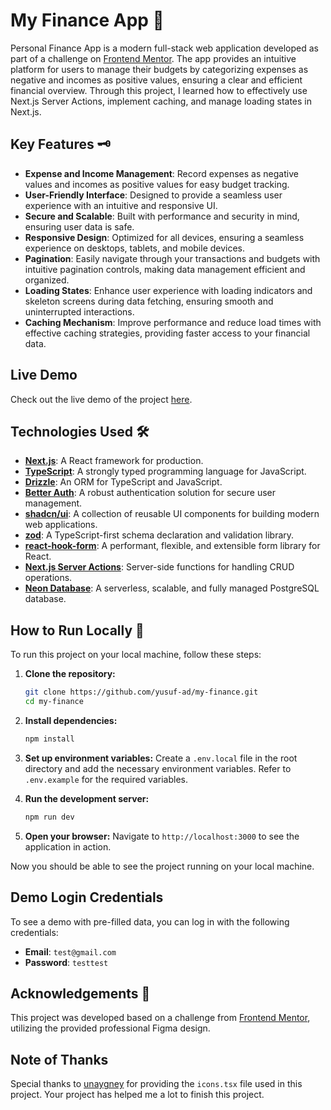 # My Finance App 📝

Personal Finance App is a modern full-stack web application developed as part of a challenge on [Frontend Mentor](https://www.frontendmentor.io/challenges/personal-finance-app-JfjtZgyMt1). The app provides an intuitive platform for users to manage their budgets by categorizing expenses as negative and incomes as positive values, ensuring a clear and efficient financial overview. Through this project, I learned how to effectively use Next.js Server Actions, implement caching, and manage loading states in Next.js.

## Key Features 🗝️

- **Expense and Income Management**: Record expenses as negative values and
  incomes as positive values for easy budget tracking.
- **User-Friendly Interface**: Designed to provide a seamless user experience
  with an intuitive and responsive UI.
- **Secure and Scalable**: Built with performance and security in mind, ensuring
  user data is safe.
- **Responsive Design**: Optimized for all devices, ensuring a seamless experience
  on desktops, tablets, and mobile devices.
- **Pagination**: Easily navigate through your transactions and budgets with intuitive
  pagination controls, making data management efficient and organized.
- **Loading States**: Enhance user experience with loading indicators and skeleton
  screens during data fetching, ensuring smooth and uninterrupted interactions.
- **Caching Mechanism**: Improve performance and reduce load times with effective
  caching strategies, providing faster access to your financial data.

## Live Demo

Check out the live demo of the project [here](https://my-finance-chi.vercel.app/).

## Technologies Used 🛠️

- **[Next.js](https://nextjs.org/)**: A React framework for production.
- **[TypeScript](https://www.typescriptlang.org/)**: A strongly typed programming language for JavaScript.
- **[Drizzle](https://orm.drizzle.team/)**: An ORM for TypeScript and JavaScript.
- **[Better Auth](https://www.better-auth.com/)**: A robust authentication solution for secure user management.
- **[shadcn/ui](https://ui.shadcn.com/)**: A collection of reusable UI components for building modern web applications.
- **[zod](https://zod.dev/)**: A TypeScript-first schema declaration and validation library.
- **[react-hook-form](https://react-hook-form.com/)**: A performant, flexible, and extensible form library for React.
- **[Next.js Server Actions](https://nextjs.org/docs/app/building-your-application/data-fetching/server-actions-and-mutations)**: Server-side functions for handling CRUD operations.
- **[Neon Database](https://neon.tech/)**: A serverless, scalable, and fully managed PostgreSQL database.

## How to Run Locally 🚀

To run this project on your local machine, follow these steps:

1. **Clone the repository:**

   ```bash
   git clone https://github.com/yusuf-ad/my-finance.git
   cd my-finance
   ```

2. **Install dependencies:**

   ```bash
   npm install
   ```

3. **Set up environment variables:**
   Create a `.env.local` file in the root directory and add the necessary environment variables. Refer to `.env.example` for the required variables.

4. **Run the development server:**

   ```bash
   npm run dev
   ```

5. **Open your browser:**
   Navigate to `http://localhost:3000` to see the application in action.

Now you should be able to see the project running on your local machine.

## Demo Login Credentials

To see a demo with pre-filled data, you can log in with the following credentials:

- **Email**: `test@gmail.com`
- **Password**: `testtest`

## Acknowledgements 🙏

This project was developed based on a challenge from [Frontend Mentor](https://www.frontendmentor.io/challenges/personal-finance-app-JfjtZgyMt1), utilizing the provided professional Figma design.

## Note of Thanks

Special thanks to [unaygney](https://github.com/unaygney/personal-finance-app) for providing the `icons.tsx` file used in this project. Your project has helped me a lot to finish this project.
